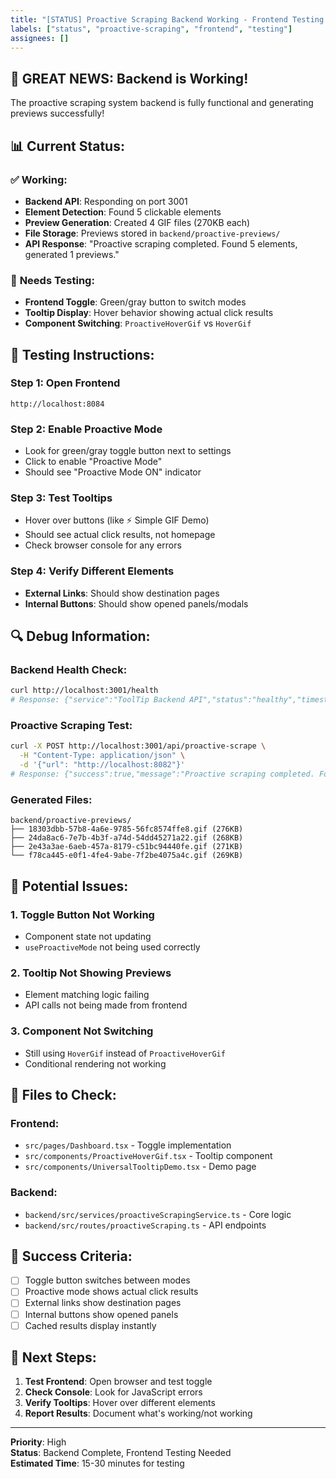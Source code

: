 ```yaml
---
title: "[STATUS] Proactive Scraping Backend Working - Frontend Testing Needed"
labels: ["status", "proactive-scraping", "frontend", "testing"]
assignees: []
---
```


## 🎉 **GREAT NEWS: Backend is Working!**

The proactive scraping system backend is fully functional and generating previews successfully!

## 📊 **Current Status:**

### ✅ **Working:**
- **Backend API**: Responding on port 3001
- **Element Detection**: Found 5 clickable elements
- **Preview Generation**: Created 4 GIF files (270KB each)
- **File Storage**: Previews stored in `backend/proactive-previews/`
- **API Response**: "Proactive scraping completed. Found 5 elements, generated 1 previews."

### 🔄 **Needs Testing:**
- **Frontend Toggle**: Green/gray button to switch modes
- **Tooltip Display**: Hover behavior showing actual click results
- **Component Switching**: `ProactiveHoverGif` vs `HoverGif`

## 🧪 **Testing Instructions:**

### **Step 1: Open Frontend**
```
http://localhost:8084
```

### **Step 2: Enable Proactive Mode**
- Look for green/gray toggle button next to settings
- Click to enable "Proactive Mode"
- Should see "Proactive Mode ON" indicator

### **Step 3: Test Tooltips**
- Hover over buttons (like ⚡ Simple GIF Demo)
- Should see actual click results, not homepage
- Check browser console for any errors

### **Step 4: Verify Different Elements**
- **External Links**: Should show destination pages
- **Internal Buttons**: Should show opened panels/modals

## 🔍 **Debug Information:**

### **Backend Health Check:**
```bash
curl http://localhost:3001/health
# Response: {"service":"ToolTip Backend API","status":"healthy","timestamp":"2025-09-19T02:23:39.197Z"}
```

### **Proactive Scraping Test:**
```bash
curl -X POST http://localhost:3001/api/proactive-scrape \
  -H "Content-Type: application/json" \
  -d '{"url": "http://localhost:8082"}'
# Response: {"success":true,"message":"Proactive scraping completed. Found 5 elements, generated 1 previews."}
```

### **Generated Files:**
```
backend/proactive-previews/
├── 18303dbb-57b8-4a6e-9785-56fc8574ffe8.gif (276KB)
├── 24da8ac6-7e7b-4b3f-a74d-54dd45271a22.gif (268KB)
├── 2e43a3ae-6aeb-457a-8179-c51bc94440fe.gif (271KB)
└── f78ca445-e0f1-4fe4-9abe-7f2be4075a4c.gif (269KB)
```

## 🐛 **Potential Issues:**

### **1. Toggle Button Not Working**
- Component state not updating
- `useProactiveMode` not being used correctly

### **2. Tooltip Not Showing Previews**
- Element matching logic failing
- API calls not being made from frontend

### **3. Component Not Switching**
- Still using `HoverGif` instead of `ProactiveHoverGif`
- Conditional rendering not working

## 📁 **Files to Check:**

### **Frontend:**
- `src/pages/Dashboard.tsx` - Toggle implementation
- `src/components/ProactiveHoverGif.tsx` - Tooltip component
- `src/components/UniversalTooltipDemo.tsx` - Demo page

### **Backend:**
- `backend/src/services/proactiveScrapingService.ts` - Core logic
- `backend/src/routes/proactiveScraping.ts` - API endpoints

## 🎯 **Success Criteria:**

- [ ] Toggle button switches between modes
- [ ] Proactive mode shows actual click results
- [ ] External links show destination pages
- [ ] Internal buttons show opened panels
- [ ] Cached results display instantly

## 📝 **Next Steps:**

1. **Test Frontend**: Open browser and test toggle
2. **Check Console**: Look for JavaScript errors
3. **Verify Tooltips**: Hover over different elements
4. **Report Results**: Document what's working/not working

---

**Priority**: High  
**Status**: Backend Complete, Frontend Testing Needed  
**Estimated Time**: 15-30 minutes for testing

